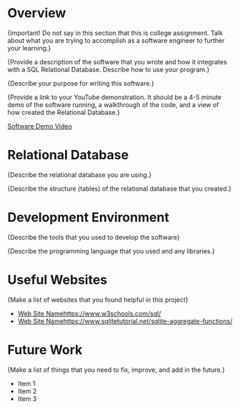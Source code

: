 # Overview

{Important! Do not say in this section that this is college assignment. Talk about what you are trying to accomplish as a software engineer to further your learning.}

{Provide a description of the software that you wrote and how it integrates with a SQL Relational Database. Describe how to use your program.}

{Describe your purpose for writing this software.}

{Provide a link to your YouTube demonstration. It should be a 4-5 minute demo of the software running, a walkthrough of the code, and a view of how created the Relational Database.}

[Software Demo Video](http://youtube.link.goes.here)

# Relational Database

{Describe the relational database you are using.}

{Describe the structure (tables) of the relational database that you created.}

# Development Environment

{Describe the tools that you used to develop the software}

{Describe the programming language that you used and any libraries.}

# Useful Websites

{Make a list of websites that you found helpful in this project}

- [Web Site Name](http://url.link.goes.here)https://www.w3schools.com/sql/
- [Web Site Name](http://url.link.goes.here)https://www.sqlitetutorial.net/sqlite-aggregate-functions/

# Future Work

{Make a list of things that you need to fix, improve, and add in the future.}

- Item 1
- Item 2
- Item 3